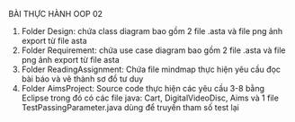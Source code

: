 BÀI THỰC HÀNH OOP 02
1. Folder Design: chứa class diagram bao gồm 2 file .asta và file png ảnh
export từ file asta
2. Folder Requirement: chứa use case diagram bao gồm 2 file .asta và file png ảnh
export từ file asta
3. Folder ReadingAssignment: Chứa file mindmap thực hiện yêu cầu đọc bài báo và
vẽ thành sơ đồ tư duy
4. Folder AimsProject: Source code thực hiện các yêu cầu 3-8 bằng Eclipse
   trong đó có các file java: Cart, DigitalVideoDisc, Aims và 1 file
   TestPassingParameter.java dùng để truyền tham số test lại
